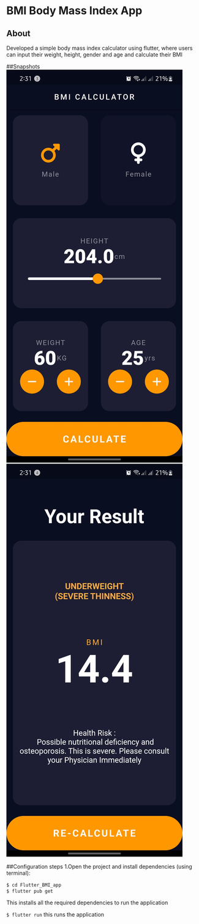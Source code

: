 # BMI Body Mass Index App
## About 
Developed a simple body mass index calculator using flutter, where users can input their weight, height, gender and age and calculate their BMI

##Snapshots
![Screenshots](/snapshots/snapshot1.jpg)
![Screenshots](/snapshots/snapshot2.jpg)

##Configuration steps
1.Open the project and install dependencies (using terminal):

```
$ cd Flutter_BMI_app
$ flutter pub get
```
This installs all the required dependencies to run the application

`$ flutter run`
this runs the application
